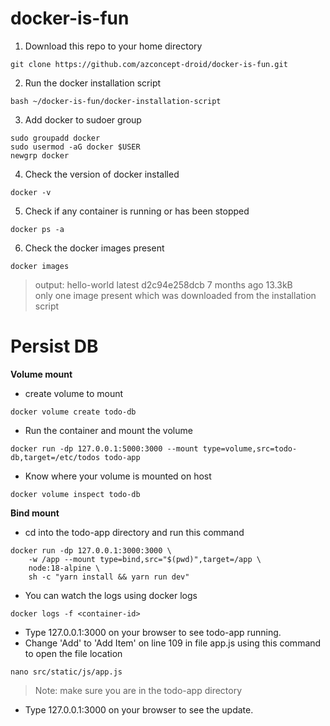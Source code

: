 # docker-is-fun

1. Download this repo to your home directory

```
git clone https://github.com/azconcept-droid/docker-is-fun.git
```

2. Run the docker installation script
```
bash ~/docker-is-fun/docker-installation-script
```

3. Add docker to sudoer group
```
sudo groupadd docker
sudo usermod -aG docker $USER
newgrp docker
```

4. Check the version of docker installed
```
docker -v
```

5. Check if any container is running or has been stopped
```
docker ps -a
```

6. Check the docker images present
```
docker images
```
> output: hello-world          latest    d2c94e258dcb   7 months ago   13.3kB  
> only one image present which was downloaded from the installation script

Persist DB
===
**Volume mount**
+ create volume to mount
```
docker volume create todo-db
```
+ Run the container and mount the volume
```
docker run -dp 127.0.0.1:5000:3000 --mount type=volume,src=todo-db,target=/etc/todos todo-app
```
+ Know where your volume is mounted on host
```
docker volume inspect todo-db
```

**Bind mount**
- cd into the todo-app directory and run this command
```
docker run -dp 127.0.0.1:3000:3000 \
    -w /app --mount type=bind,src="$(pwd)",target=/app \
    node:18-alpine \
    sh -c "yarn install && yarn run dev"
```
- You can watch the logs using docker logs <container-id>
```
docker logs -f <container-id>
```
- Type 127.0.0.1:3000 on your browser to see todo-app running.
- Change 'Add' to 'Add Item' on line 109 in file app.js using this command to open the file location
```
nano src/static/js/app.js
```
> Note: make sure you are in the todo-app directory
- Type 127.0.0.1:3000 on your browser to see the update.

